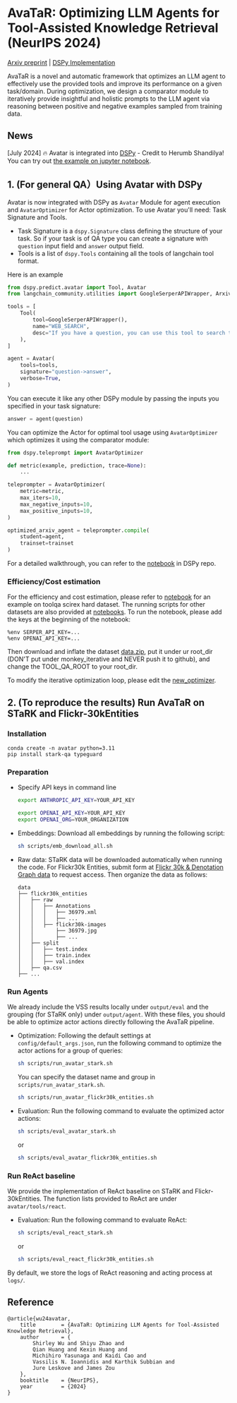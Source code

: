 # AvaTaR: Optimizing LLM Agents for Tool-Assisted Knowledge Retrieval (NeurIPS 2024)

[Arxiv preprint](https://arxiv.org/abs/2406.11200) | [DSPy Implementation](https://github.com/stanfordnlp/dspy/blob/main/examples/agents/avatar_langchain_tools.ipynb)

AvaTaR is a novel and automatic framework that optimizes an LLM agent to effectively use the provided tools and improve its performance on a given task/domain. During optimization, we design a comparator module to iteratively provide insightful and holistic prompts to the LLM agent via reasoning between positive and negative examples sampled from training data.

## News

[July 2024] 🔥 Avatar is integrated into [DSPy](https://github.com/stanfordnlp/dspy) - Credit to Herumb Shandilya! You can try out [the example on jupyter notebook](https://github.com/stanfordnlp/dspy/blob/main/examples/agents/avatar_langchain_tools.ipynb). 

## 1. (For general QA）Using Avatar with DSPy

Avatar is now integrated with DSPy as `Avatar` Module for agent execution and `AvatarOptimizer` for Actor optimization. To use Avatar you'll need: Task Signature and Tools. 

* Task Signature is a `dspy.Signature` class defining the structure of your task. So if your task is of QA type you can create a signature with `question` input field and `answer` output field.
* Tools is a list of `dspy.Tools` containing all the tools of langchain tool format.

Here is an example

```python
from dspy.predict.avatar import Tool, Avatar
from langchain_community.utilities import GoogleSerperAPIWrapper, ArxivAPIWrapper

tools = [
    Tool(
        tool=GoogleSerperAPIWrapper(),
        name="WEB_SEARCH",
        desc="If you have a question, you can use this tool to search the web for the answer."
    ),
]

agent = Avatar(
    tools=tools,
    signature="question->answer",
    verbose=True,
)
```

You can execute it like any other DSPy module by passing the inputs you specified in your task signature:

```python
answer = agent(question)
```

You can optimize the Actor for optimal tool usage using `AvatarOptimizer` which optimizes it using the comparator module:

```python
from dspy.teleprompt import AvatarOptimizer

def metric(example, prediction, trace=None):
    ...

teleprompter = AvatarOptimizer(
    metric=metric,
    max_iters=10,
    max_negative_inputs=10,
    max_positive_inputs=10,
)

optimized_arxiv_agent = teleprompter.compile(
    student=agent,
    trainset=trainset
)
```

For a detailed walkthrough, you can refer to the [notebook](https://github.com/stanfordnlp/dspy/blob/avatar-optimization-integration/examples/agents/avatar_langchain_tools.ipynb) in DSPy repo.

### Efficiency/Cost estimation

For the efficiency and cost estimation, please refer to [notebook](https://github.com/zsyJosh/Monkey_loop/blob/main/notebook/avatar_toolqa_scirex_hard_reference.ipynb) for an example on toolqa scirex hard dataset. The running scripts for other datasets are also provided at [notebooks](https://github.com/zsyJosh/Monkey_loop/tree/main/notebook).
To run the notebook, please add the keys at the beginning of the notebook:
```
%env SERPER_API_KEY=...
%env OPENAI_API_KEY=...
```
Then download and inflate the dataset [data.zip](https://drive.google.com/file/d/15ActzX4-U_Jy_OSysOWa6H08P__L0qaA/view?usp=sharing), put it under ur root_dir (DON'T put under monkey_iterative and NEVER push it to github), and change the TOOL_QA_ROOT to your root_dir.


To modify the iterative optimization loop, please edit the [new_optimizer](https://github.com/zsyJosh/Monkey_loop/blob/main/notebook/new_optimizer.py).


## 2. (To reproduce the results) Run AvaTaR on STaRK and Flickr-30kEntities
### Installation

```
conda create -n avatar python=3.11
pip install stark-qa typeguard
```

### Preparation
- Specify API keys in command line
    ```bash
    export ANTHROPIC_API_KEY=YOUR_API_KEY
    ```
    ```bash
    export OPENAI_API_KEY=YOUR_API_KEY
    export OPENAI_ORG=YOUR_ORGANIZATION
    ```
- Embeddings: Download all embeddings by running the following script:
  ```bash
  sh scripts/emb_download_all.sh
  ```
- Raw data:
  STaRK data will be downloaded automatically when running the code. 
  For Flickr30k Entities, submit form at [Flickr 30k & Denotation Graph data](https://forms.illinois.edu/sec/229675) to request access. Then organize the data as follows:
  ```
  data
  ├── flickr30k_entities
  │   ├── raw
  │   │   ├── Annotations
  │   │   │   ├── 36979.xml
  │   │   │   ├── ...
  │   │   ├── flickr30k-images
  │   │       ├── 36979.jpg
  │   │       ├── ...
  │   ├── split
  │   │   ├── test.index
  │   │   ├── train.index
  │   │   ├── val.index
  │   ├── qa.csv
  ├── ...
  ```

### Run Agents
We already include the VSS results locally under `output/eval` and the grouping (for STaRK only) under `output/agent`. With these files, you should be able to optimize actor actions directly following the AvaTaR pipeline.

- Optimization: Following the default settings at `config/default_args.json`, run the following command to optimize the actor actions for a group of queries:
  ```bash
  sh scripts/run_avatar_stark.sh
  ```
  You can specify the dataset name and group in `scripts/run_avatar_stark.sh`. 
  ```bash
  sh scripts/run_avatar_flickr30k_entities.sh
  ```
- Evaluation: Run the following command to evaluate the optimized actor actions:
  ```bash
  sh scripts/eval_avatar_stark.sh
  ```
  or
  ```bash
  sh scripts/eval_avatar_flickr30k_entities.sh
  ```
### Run ReAct baseline
We provide the implementation of ReAct baseline on STaRK and Flickr-30kEntities. The function lists provided to ReAct are under `avatar/tools/react`. 
- Evaluation: Run the following command to evaluate ReAct:
  ```bash
  sh scripts/eval_react_stark.sh
  ```
  or
  ```bash
  sh scripts/eval_react_flickr30k_entities.sh
  ```
By default, we store the logs of ReAct reasoning and acting process at `logs/`.

## Reference 

```
@article{wu24avatar,
    title        = {AvaTaR: Optimizing LLM Agents for Tool-Assisted Knowledge Retrieval},
    author       = {
        Shirley Wu and Shiyu Zhao and 
        Qian Huang and Kexin Huang and 
        Michihiro Yasunaga and Kaidi Cao and 
        Vassilis N. Ioannidis and Karthik Subbian and 
        Jure Leskove and James Zou
    },
    booktitle    = {NeurIPS},
    year         = {2024}
}
```
